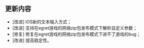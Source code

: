 ## 更新内容

* [改进] iOS新的文本输入方式；
* [改进] 支持在egret游戏的网络zip包发布模式下解析自定义参数；
* [修复] 修复在egret游戏的网络zip包发布模式下进不了游戏的bug；
* [改进] 提高稳定性。